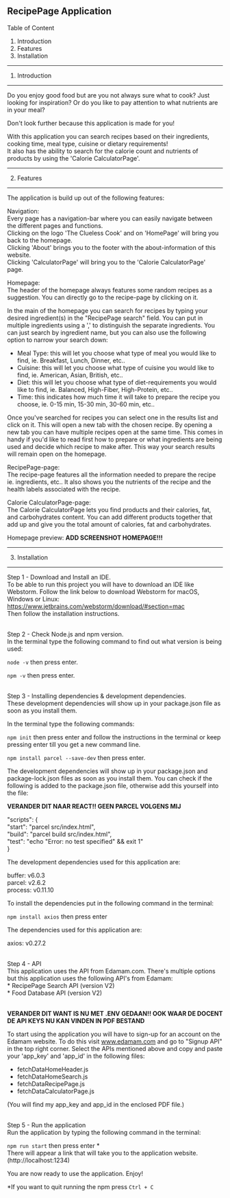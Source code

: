 RecipePage Application
------------------------------------------------------------------------------------------------------------------------
Table of Content
1. Introduction
2. Features
3. Installation
------------------------------------------------------------------------------------------------------------------------

1. Introduction
---------------
Do you enjoy good food but are you not always sure what to cook? Just looking for inspiration? Or do you like to pay attention to what nutrients are in your meal?

Don't look further because this application is made for you!


With this application you can search recipes based on their ingredients, cooking time, meal type, cuisine or dietary requirements!
<br>
It also has the ability to search for the calorie count and nutrients of products by using the 'Calorie CalculatorPage'.

-----------
2. Features
-----------
The application is build up out of the following features:

Navigation:
<br>
Every page has a navigation-bar where you can easily navigate between the different pages and functions.
<br>
Clicking on the logo 'The Clueless Cook' and on 'HomePage' will bring you back to the homepage.
<br>
Clicking 'About' brings you to the footer with the about-information of this website.
<br>
Clicking 'CalculatorPage' will bring you to the 'Calorie CalculatorPage' page.


Homepage:
<br>
The header of the homepage always features some random recipes as a suggestion. You can directly go to the recipe-page by clicking on it.

In the main of the homepage you can search for recipes by typing your desired ingredient(s) in the "RecipePage search" field. You can put in multiple ingredients using a ',' to distinguish the separate ingredients.
You can just search by ingredient name, but you can also use the following option to narrow your search down:
* Meal Type: this will let you choose what type of meal you would like to find, ie. Breakfast, Lunch, Dinner, etc..
* Cuisine: this will let you choose what type of cuisine you would like to find, ie. American, Asian, British, etc..
* Diet: this will let you choose what type of diet-requirements you would like to find, ie. Balanced, High-Fiber, High-Protein, etc..
* Time: this indicates how much time it will take to prepare the recipe you choose, ie. 0-15 min, 15-30 min, 30-60 min, etc..

Once you've searched for recipes you can select one in the results list and click on it. This will open a new tab with the chosen recipe.
By opening a new tab you can have multiple recipes open at the same time. This comes in handy if you'd like to read first how to prepare or what ingredients are being used and decide which recipe to make after.
This way your search results will remain open on the homepage.


RecipePage-page:
<br>
The recipe-page features all the information needed to prepare the recipe ie. ingredients, etc..
It also shows you the nutrients of the recipe and the health labels associated with the recipe.


Calorie CalculatorPage-page:
<br>
The Calorie CalculatorPage lets you find products and their calories, fat, and carbohydrates content. You can add different products together that add up and give you the total amount of calories, fat and carbohydrates.


Homepage preview:
<strong>ADD SCREENSHOT HOMEPAGE!!!</strong>

---------------
3. Installation
---------------
Step 1 - Download and Install an IDE.
<br>
To be able to run this project you will have to download an IDE like Webstorm.
Follow the link below to download Webstorm for macOS, Windows or Linux:
https://www.jetbrains.com/webstorm/download/#section=mac
<br> Then follow the installation instructions.

<br>
Step 2 - Check Node.js and npm version.
<br>
In the terminal type the following command to find out what version is being used:

<code>node -v</code>     then press enter.

<code>npm -v</code>      then press enter.

<br>
Step 3 - Installing dependencies & development dependencies.
<br>
These development dependencies will show up in your package.json file as soon as you install them. 

In the terminal type the following commands:

<code>npm init</code>    then press enter and follow the instructions in the terminal or keep pressing enter till you get a new command line.

<code>npm install parcel --save-dev</code>   then press enter.


The development dependencies will show up in your package.json and package-lock.json files as soon as you install them.
You can check if the following is added to the package.json file, otherwise add this yourself into the file:

<strong>VERANDER DIT NAAR REACT!! GEEN PARCEL VOLGENS MIJ</strong>

"scripts": {
<br>
"start": "parcel src/index.html",
<br>
"build": "parcel build src/index.html",
<br>
"test": "echo \"Error: no test specified\" && exit 1"
<br>
}

The development dependencies used for this application are:

buffer: v6.0.3
<br>
parcel: v2.6.2
<br>
process: v0.11.10


To install the dependencies put in the following command in the terminal:

<code>npm install axios</code>   then press enter

The dependencies used for this application are:

axios: v0.27.2

<br>
Step 4 - API
<br>
This application uses the API from Edamam.com. There's multiple options but this application uses the following API's from Edamam:<br>
* RecipePage Search API (version V2)
<br>
* Food Database API (version V2)

<br><strong> VERANDER DIT WANT IS NU MET .ENV GEDAAN!! OOK WAAR DE DOCENT DE API KEYS NU KAN VINDEN IN PDF BESTAND</strong>

To start using the application you will have to sign-up for an account on the Edamam website.
To do this visit www.edamam.com and go to "Signup API" in the top right corner. Select the APIs mentioned above and copy and paste your 'app_key' and 'app_id' in the following files:

* fetchDataHomeHeader.js
* fetchDataHomeSearch.js
* fetchDataRecipePage.js
* fetchDataCalculatorPage.js

(You will find my app_key and app_id in the enclosed PDF file.)

<br>
Step 5 - Run the application
<br>
Run the application by typing the following command in the terminal:

<code>npm run start</code> then press enter *
<br>There will appear a link that will take you to the application website.
(http://localhost:1234)


You are now ready to use the application. Enjoy!



*If you want to quit running the npm press <code>Ctrl + C</code>

